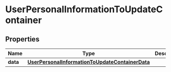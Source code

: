 

# UserPersonalInformationToUpdateContainer


## Properties

| Name | Type | Description | Notes |
|------------ | ------------- | ------------- | -------------|
|**data** | [**UserPersonalInformationToUpdateContainerData**](UserPersonalInformationToUpdateContainerData.md) |  |  |



